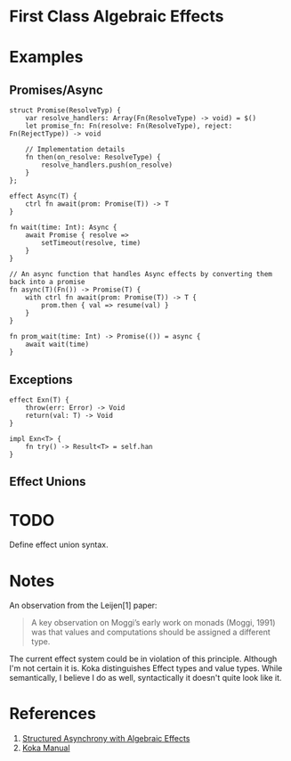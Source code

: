 # First Class Algebraic Effects

# Examples

## Promises/Async

```
struct Promise(ResolveTyp) {
    var resolve_handlers: Array(Fn(ResolveType) -> void) = $()
    let promise_fn: Fn(resolve: Fn(ResolveType), reject: Fn(RejectType)) -> void

    // Implementation details
    fn then(on_resolve: ResolveType) {
        resolve_handlers.push(on_resolve)
    }
};

effect Async(T) {
    ctrl fn await(prom: Promise(T)) -> T
}

fn wait(time: Int): Async {
    await Promise { resolve =>
        setTimeout(resolve, time)
    }
}

// An async function that handles Async effects by converting them back into a promise
fn async(T)(Fn()) -> Promise(T) {
    with ctrl fn await(prom: Promise(T)) -> T {
        prom.then { val => resume(val) }
    }
}

fn prom_wait(time: Int) -> Promise(()) = async {
    await wait(time)
}
```

## Exceptions

```
effect Exn(T) {
    throw(err: Error) -> Void
    return(val: T) -> Void
}

impl Exn<T> {
    fn try() -> Result<T> = self.han
}
```

## Effect Unions

# TODO

Define effect union syntax.

# Notes

An observation from the Leijen[1] paper:

> A key observation on Moggi’s early work on monads (Moggi, 1991) was that values and computations should be assigned a different type.

The current effect system could be in violation of this principle. Although I'm not certain it is. Koka distinguishes Effect types and value types. While semantically, I believe I do as well, syntactically it doesn't quite look like it.

# References

1. [Structured Asynchrony with Algebraic Effects](https://www.microsoft.com/en-us/research/publication/structured-asynchrony-algebraic-effects/)
2. [Koka Manual](https://koka-lang.github.io/koka/doc/kokaspec.html)
